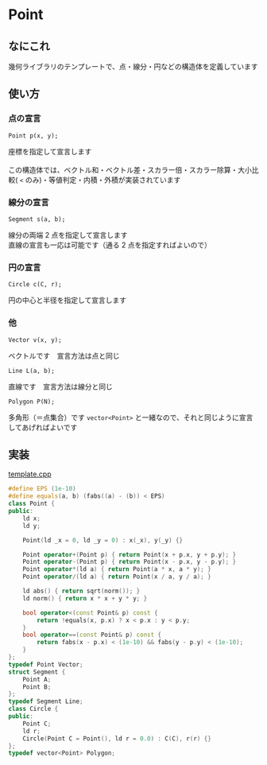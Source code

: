 # Point

## なにこれ
幾何ライブラリのテンプレートで、点・線分・円などの構造体を定義しています

## 使い方
### 点の宣言
```
Point p(x, y);
```
座標を指定して宣言します<br>
<br>
この構造体では、ベクトル和・ベクトル差・スカラー倍・スカラー除算・大小比較( ```<``` のみ)・等値判定・内積・外積が実装されています

### 線分の宣言
```
Segment s(a, b);
```
線分の両端 2 点を指定して宣言します<br>
直線の宣言も一応は可能です（通る 2 点を指定すればよいので）

### 円の宣言
```
Circle c(C, r);
```
円の中心と半径を指定して宣言します

### 他
```
Vector v(x, y);
```
ベクトルです　宣言方法は点と同じ<br>

```
Line L(a, b);
```
直線です　宣言方法は線分と同じ

```
Polygon P(N);
```
多角形（＝点集合）です ```vector<Point>``` と一緒なので、それと同じように宣言してあげればよいです

## 実装
[template.cpp](https://github.com/Oxojo/Oxojo-Library/blob/main/Geometry/template.cpp)
```cpp
#define EPS (1e-10)
#define equals(a, b) (fabs((a) - (b)) < EPS)
class Point {
public:
    ld x;
    ld y;

    Point(ld _x = 0, ld _y = 0) : x(_x), y(_y) {}

    Point operator+(Point p) { return Point(x + p.x, y + p.y); }
    Point operator-(Point p) { return Point(x - p.x, y - p.y); }
    Point operator*(ld a) { return Point(a * x, a * y); }
    Point operator/(ld a) { return Point(x / a, y / a); }

    ld abs() { return sqrt(norm()); }
    ld norm() { return x * x + y * y; }

    bool operator<(const Point& p) const {
        return !equals(x, p.x) ? x < p.x : y < p.y;
    }
    bool operator==(const Point& p) const {
        return fabs(x - p.x) < (1e-10) && fabs(y - p.y) < (1e-10);
    }
};
typedef Point Vector;
struct Segment {
    Point A;
    Point B;
};
typedef Segment Line;
class Circle {
public:
    Point C;
    ld r;
    Circle(Point C = Point(), ld r = 0.0) : C(C), r(r) {}
};
typedef vector<Point> Polygon;

```
